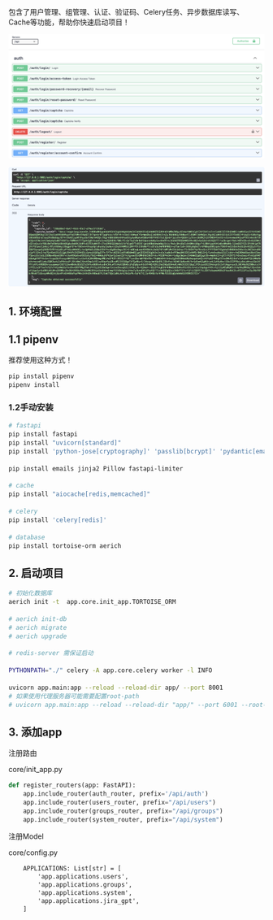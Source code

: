包含了用户管理、组管理、认证、验证码、Celery任务、异步数据库读写、Cache等功能，帮助你快速启动项目！

![](./docs/auth.png)

![](./docs/captcha.png)


## 1. 环境配置

## 1.1 pipenv

推荐使用这种方式！

```sh
pip install pipenv
pipenv install
```

### 1.2手动安装

```sh
# fastapi
pip install fastapi
pip install "uvicorn[standard]"
pip install 'python-jose[cryptography]' 'passlib[bcrypt]' 'pydantic[email]' pydantic-settings python-multipart

pip install emails jinja2 Pillow fastapi-limiter

# cache
pip install "aiocache[redis,memcached]"

# celery
pip install 'celery[redis]'

# database
pip install tortoise-orm aerich
```

## 2. 启动项目

```sh
# 初始化数据库
aerich init -t  app.core.init_app.TORTOISE_ORM

# aerich init-db
# aerich migrate
# aerich upgrade 

# redis-server 需保证启动

PYTHONPATH="./" celery -A app.core.celery worker -l INFO

uvicorn app.main:app --reload --reload-dir app/ --port 8001 
# 如果使用代理服务器可能需要配置root-path
# uvicorn app.main:app --reload --reload-dir "app/" --port 6001 --root-path "/api"
```


## 3. 添加app

注册路由

core/init_app.py

```py
def register_routers(app: FastAPI):
    app.include_router(auth_router, prefix='/api/auth')
    app.include_router(users_router, prefix="/api/users")
    app.include_router(groups_router, prefix="/api/groups")
    app.include_router(system_router, prefix="/api/system")
```

注册Model

core/config.py
```
    APPLICATIONS: List[str] = [
        'app.applications.users',
        'app.applications.groups',
        'app.applications.system',
        'app.applications.jira_gpt',
    ]
```
